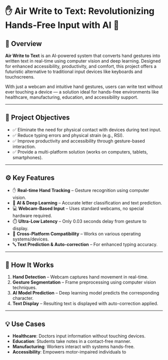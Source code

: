 # ✋ Air Write to Text: Revolutionizing Hands-Free Input with AI 🤖

## 📌 Overview

**Air Write to Text** is an AI-powered system that converts hand gestures into written text in real-time using computer vision and deep learning. Designed for enhanced accessibility, productivity, and comfort, this project offers a futuristic alternative to traditional input devices like keyboards and touchscreens.

With just a webcam and intuitive hand gestures, users can write text without ever touching a device — a solution ideal for hands-free environments like healthcare, manufacturing, education, and accessibility support.

---

## 🎯 Project Objectives

- ✅ Eliminate the need for physical contact with devices during text input.
- ✅ Reduce typing errors and physical strain (e.g., RSI).
- ✅ Improve productivity and accessibility through gesture-based interaction.
- ✅ Provide a multi-platform solution (works on computers, tablets, smartphones).

---

## ⚙️ Key Features

- ✋ **Real-time Hand Tracking** – Gesture recognition using computer vision.
- 🧠 **AI & Deep Learning** – Accurate letter classification and text prediction.
- 💻 **Webcam-Based Input** – Uses standard webcams, no special hardware required.
- ⏱️ **Ultra-Low Latency** – Only 0.03 seconds delay from gesture to display.
- 🔄 **Cross-Platform Compatibility** – Works on various operating systems/devices.
- 🔤 **Text Prediction & Auto-correction** – For enhanced typing accuracy.

---

## 🧪 How It Works

1. **Hand Detection** – Webcam captures hand movement in real-time.
2. **Gesture Segmentation** – Frame preprocessing using computer vision techniques.
3. **AI Model Prediction** – Deep learning model predicts the corresponding character.
4. **Text Display** – Resulting text is displayed with auto-correction applied.

---

## 💡 Use Cases

- **Healthcare**: Doctors input information without touching devices.
- **Education**: Students take notes in a contact-free manner.
- **Manufacturing**: Workers interact with systems hands-free.
- **Accessibility**: Empowers motor-impaired individuals to
